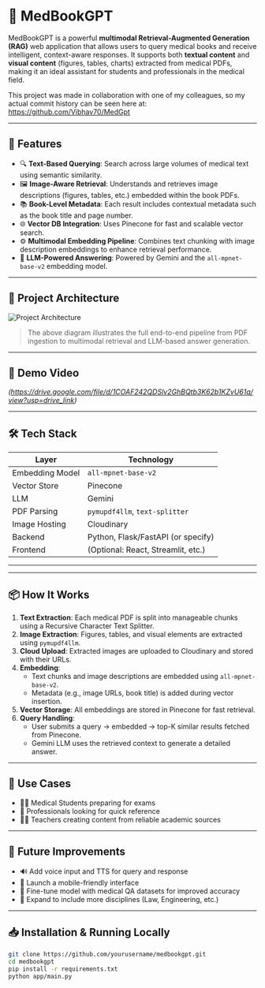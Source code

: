 # 🧠 MedBookGPT

MedBookGPT is a powerful **multimodal Retrieval-Augmented Generation (RAG)** web application that allows users to query medical books and receive intelligent, context-aware responses. It supports both **textual content** and **visual content** (figures, tables, charts) extracted from medical PDFs, making it an ideal assistant for students and professionals in the medical field.

This project was made in collaboration with one of my colleagues, so my actual commit history can be seen here at: https://github.com/Vibhav70/MedGpt

---

## 🚀 Features

- 🔍 **Text-Based Querying**: Search across large volumes of medical text using semantic similarity.
- 🖼️ **Image-Aware Retrieval**: Understands and retrieves image descriptions (figures, tables, etc.) embedded within the book PDFs.
- 📚 **Book-Level Metadata**: Each result includes contextual metadata such as the book title and page number.
- 🌐 **Vector DB Integration**: Uses Pinecone for fast and scalable vector search.
- ⚙️ **Multimodal Embedding Pipeline**: Combines text chunking with image description embeddings to enhance retrieval performance.
- 🤖 **LLM-Powered Answering**: Powered by Gemini and the `all-mpnet-base-v2` embedding model.

---

## 🧩 Project Architecture

![Project Architecture](https://github.com/user-attachments/assets/57c7ac51-de9d-4b76-9be1-41eaa6eb935f)

> The above diagram illustrates the full end-to-end pipeline from PDF ingestion to multimodal retrieval and LLM-based answer generation.

---

## 📼 Demo Video

*(https://drive.google.com/file/d/1COAF242QDSlv2GhBQtb3K62b1KZvU61a/view?usp=drive_link)*

---

## 🛠️ Tech Stack

| Layer           | Technology                      |
|----------------|----------------------------------|
| Embedding Model| `all-mpnet-base-v2`              |
| Vector Store   | Pinecone                         |
| LLM            | Gemini                           |
| PDF Parsing    | `pymupdf4llm`, `text-splitter`   |
| Image Hosting  | Cloudinary                       |
| Backend        | Python, Flask/FastAPI (or specify)|
| Frontend       | (Optional: React, Streamlit, etc.)|

---


---

## 📦 How It Works

1. **Text Extraction**: Each medical PDF is split into manageable chunks using a Recursive Character Text Splitter.
2. **Image Extraction**: Figures, tables, and visual elements are extracted using `pymupdf4llm`.
3. **Cloud Upload**: Extracted images are uploaded to Cloudinary and stored with their URLs.
4. **Embedding**:
   - Text chunks and image descriptions are embedded using `all-mpnet-base-v2`.
   - Metadata (e.g., image URLs, book title) is added during vector insertion.
5. **Vector Storage**: All embeddings are stored in Pinecone for fast retrieval.
6. **Query Handling**:
   - User submits a query → embedded → top-K similar results fetched from Pinecone.
   - Gemini LLM uses the retrieved context to generate a detailed answer.

---

## 📌 Use Cases

- 🧑‍⚕️ Medical Students preparing for exams
- 📖 Professionals looking for quick reference
- 👩‍🏫 Teachers creating content from reliable academic sources

---

## 🧪 Future Improvements

- 🔊 Add voice input and TTS for query and response
- 📱 Launch a mobile-friendly interface
- 🧬 Fine-tune model with medical QA datasets for improved accuracy
- 🧠 Expand to include more disciplines (Law, Engineering, etc.)

---

## 📥 Installation & Running Locally

```bash
git clone https://github.com/yourusername/medbookgpt.git
cd medbookgpt
pip install -r requirements.txt
python app/main.py


